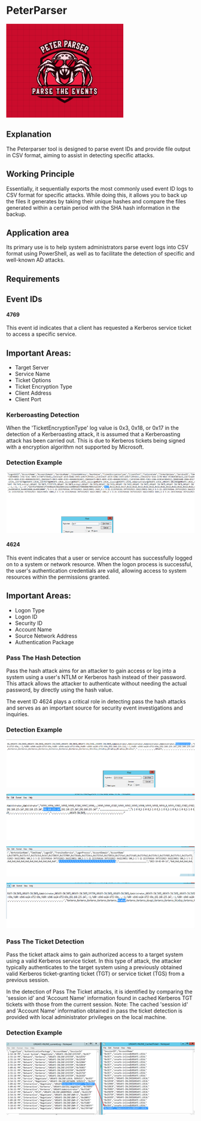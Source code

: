 # PeterParser

![](https://github.com/mustgundogdu/PeterParser/blob/main/logo.png)

## Explanation

The Peterparser tool is designed to parse event IDs and provide file output in CSV format, aiming to assist in detecting specific attacks.

## Working Principle
Essentially, it sequentially exports the most commonly used event ID logs to CSV format for specific attacks. While doing this, it allows you to back up the files it generates by taking their unique hashes and compare the files generated within a certain period with the SHA hash information in the backup.

## Application area
Its primary use is to help system administrators parse event logs into CSV format using PowerShell, as well as to facilitate the detection of specific and well-known AD attacks.

## Requirements


## Event IDs

#### 4769
This event id indicates that a client has requested a Kerberos service ticket to access a specific service.
## Important Areas:

- Target Server
- Service Name
- Ticket Options
- Ticket Encryption Type
- Client Address
- Client Port
### Kerberoasting Detection
When the 'TicketEncryptionType' log value is 0x3, 0x18, or 0x17 in the detection of a Kerberoasting attack, it is assumed that a Kerberoasting attack has been carried out. This is due to Kerberos tickets being signed with a encryption algorithm not supported by Microsoft.

### Detection Example
![](https://github.com/mustgundogdu/PeterParser/blob/main/ScreenShots/4769Detection.PNG)

#### 4624
This event indicates that a user or service account has successfully logged on to a system or network resource. When the logon process is successful, the user's authentication credentials are valid, allowing access to system resources within the permissions granted.

## Important Areas:
- Logon Type
- Logon ID
- Security ID
- Account Name
- Source Network Address
- Authentication Package

### Pass The Hash Detection
Pass the hash attack aims for an attacker to gain access or log into a system using a user's NTLM or Kerberos hash instead of their password. This attack allows the attacker to authenticate without needing the actual password, by directly using the hash value.

The event ID 4624 plays a critical role in detecting pass the hash attacks and serves as an important source for security event investigations and inquiries.

### Detection Example
![](https://github.com/mustgundogdu/PeterParser/blob/main/ScreenShots/P1.PNG)

![](https://github.com/mustgundogdu/PeterParser/blob/main/ScreenShots/P4.PNG)

![](https://github.com/mustgundogdu/PeterParser/blob/main/ScreenShots/P3.PNG)

![](https://github.com/mustgundogdu/PeterParser/blob/main/ScreenShots/P2.PNG)


### Pass The Ticket Detection
Pass the ticket attack aims to gain authorized access to a target system using a valid Kerberos service ticket. In this type of attack, the attacker typically authenticates to the target system using a previously obtained valid Kerberos ticket-granting ticket (TGT) or service ticket (TGS) from a previous session.

In the detection of Pass The Ticket attacks, it is identified by comparing the 'session id' and 'Account Name' information found in cached Kerberos TGT tickets with those from the current session.
Note: The cached 'session id' and 'Account Name' information obtained in pass the ticket detection is provided with local administrator privileges on the local machine.

### Detection Example

![](https://github.com/mustgundogdu/PeterParser/blob/main/ScreenShots/PttDetection.PNG)


